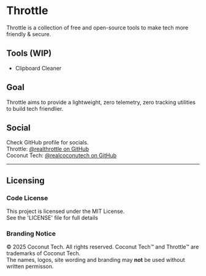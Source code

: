 # Throttle
Throttle is a collection of free and open-source tools to make tech more friendly & secure.

## Tools (WIP)
- Clipboard Cleaner

## Goal
Throttle aims to provide a lightweight, zero telemetry, zero tracking utilities to build tech friendlier.

## Social
Check GitHub profile for socials.
<br>
Throttle: <a href="https://github.com/realthrottle">@realthrottle on GitHub</a>
<br>
Coconut Tech: <a href="https://github.com/realcoconutech">@realcoconutech on GitHub</a>

---
## Licensing

### Code License
This project is licensed under the MIT License.
<br>
See the 'LICENSE' file for full details

### Branding Notice 
© 2025 Coconut Tech. All rights reserved.
Coconut Tech™  and Throttle™ are trademarks of Coconut Tech.
<br>
The names, logos, site wording and branding may **not** be used without written permisson.
